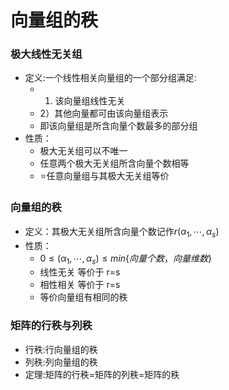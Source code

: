 # 向量组的秩

### 极大线性无关组

- 定义:一个线性相关向量组的一个部分组满足:
  - 1) 该向量组线性无关
  - 2）其他向量都可由该向量组表示
  - 即该向量组是所含向量个数最多的部分组
- 性质：
  - 极大无关组可以不唯一
  - 任意两个极大无关组所含向量个数相等
  - ⭐任意向量组与其极大无关组等价
### 向量组的秩
- 定义：其极大无关组所含向量个数记作$r(\alpha_1,\cdots,\alpha_s)$
- 性质：
  - $0 \le(\alpha_1,\cdots,\alpha_s)\le min\{向量个数，向量维数\}$
  - 线性无关 等价于 r=s
  - 相性相关 等价于 r=s
  - 等价向量组有相同的秩
### 矩阵的行秩与列秩
- 行秩:行向量组的秩
- 列秩:列向量组的秩
- 定理:矩阵的行秩=矩阵的列秩=矩阵的秩
